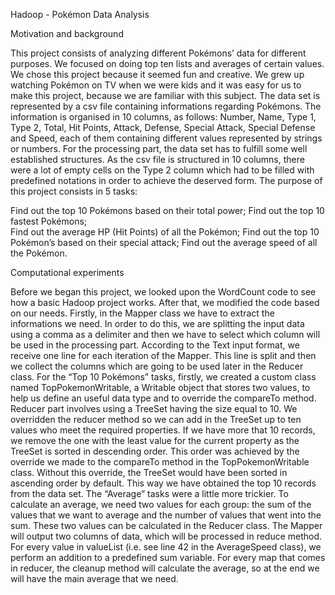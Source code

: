 Hadoop - Pokémon Data Analysis


Motivation and background

This project consists of analyzing different Pokémons’ data for different purposes. We focused on doing top ten lists and averages of certain values.
We chose this project because it seemed fun and creative. We grew up watching Pokémon on TV when we were kids and it was easy for us to make this project, because we are familiar with this subject.
The data set is represented by a csv file containing informations regarding Pokémons.  The information is organised in 10 columns, as follows: Number, Name, Type 1, Type 2, Total, Hit Points, Attack, Defense, Special Attack, Special Defense and Speed, each of them containing different values represented by strings or numbers.
For the processing part, the data set has to fulfill some well established structures. As the csv file is structured in 10 columns, there were a lot of empty cells on the Type 2 column which had to be filled with predefined notations in order to achieve the deserved form.
The purpose of this project consists in 5 tasks:

Find out the top 10 Pokémons based on their total power; 
Find out the top 10 fastest Pokémons;  
Find out the average HP (Hit Points) of all the Pokémon; 
Find out the top 10 Pokémon’s based on their special attack; 
Find out the average speed of all the Pokémon.		




Computational experiments

Before we began this project, we looked upon the WordCount code to see how a basic Hadoop project works. After that, we modified the code based on our needs.
Firstly, in the Mapper class we have to extract the informations we need. In order to do this, we are splitting the input data using a comma as a delimiter and then we have to select which column will be used in the processing part. According to the Text input format, we receive one line for each iteration of the Mapper. This line is split and then we collect the columns which are going to be used later in the Reducer class.
For the “Top 10 Pokémons” tasks, firstly, we created a custom class named TopPokemonWritable, a Writable object that stores two values, to help us define an useful data type and to override the compareTo method. Reducer part involves using a TreeSet having the size equal to 10. We overridden the reducer method so we can add in the TreeSet up to ten values who meet the required properties. If we have more that 10 records, we remove the one with the least value for the current property as the TreeSet is sorted in descending order. This order was achieved by the override we made to the compareTo method in the TopPokemonWritable class. Without this override, the TreeSet would have been sorted in ascending order by default. This way we have obtained the top 10 records from the data set.
The “Average” tasks were a little more trickier. To calculate an average, we need two values for each group: the sum of the values that we want to average and the number of values that went into the sum. These two values can be calculated in the Reducer class. The Mapper will output two columns of data, which will be processed in reduce method. For every value in valueList (i.e. see line 42 in the AverageSpeed class), we perform an addition to a predefined sum variable. For every map that comes in reducer, the cleanup method will calculate the average, so at the end we will have the main average that we need.
